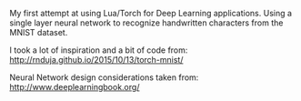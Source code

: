My first attempt at using Lua/Torch for Deep Learning applications. Using a single layer neural network to recognize handwritten characters from the MNIST dataset.

I took a lot of inspiration and a bit of code from: http://rnduja.github.io/2015/10/13/torch-mnist/

Neural Network design considerations taken from: http://www.deeplearningbook.org/